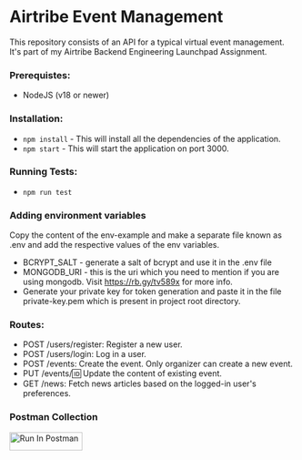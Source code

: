 # Airtribe Event Management

This repository consists of an API for a typical virtual event management. It's part of my Airtribe Backend Engineering Launchpad Assignment.

### Prerequistes:

- NodeJS (v18 or newer)

### Installation:

- `npm install` - This will install all the dependencies of the application.
- `npm start` - This will start the application on port 3000.

### Running Tests:

- `npm run test`

### Adding environment variables

Copy the content of the env-example and make a separate file known as .env and add the respective values of the env variables.

- BCRYPT_SALT - generate a salt of bcrypt and use it in the .env file
- MONGODB_URI - this is the uri which you need to mention if you are using mongodb. Visit https://rb.gy/tv589x for more info.
- Generate your private key for token generation and paste it in the file private-key.pem which is present in project root directory.

### Routes:

- POST /users/register: Register a new user.
- POST /users/login: Log in a user.
- POST /events: Create the event. Only organizer can create a new event.
- PUT /events/:id: Update the content of existing event.
- GET /news: Fetch news articles based on the logged-in user's preferences.

### Postman Collection

[<img src="https://run.pstmn.io/button.svg" alt="Run In Postman" style="width: 128px; height: 32px;">](https://god.gw.postman.com/run-collection/32783578-d92943cf-7f72-4005-b0d9-b77a3f0fca17?action=collection%2Ffork&source=rip_markdown&collection-url=entityId%3D32783578-d92943cf-7f72-4005-b0d9-b77a3f0fca17%26entityType%3Dcollection%26workspaceId%3D24caa9ff-36b0-4682-9650-f7ff054d3f42)
